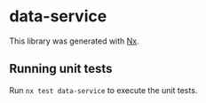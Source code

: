# data-service

This library was generated with [Nx](https://nx.dev).

## Running unit tests

Run `nx test data-service` to execute the unit tests.
